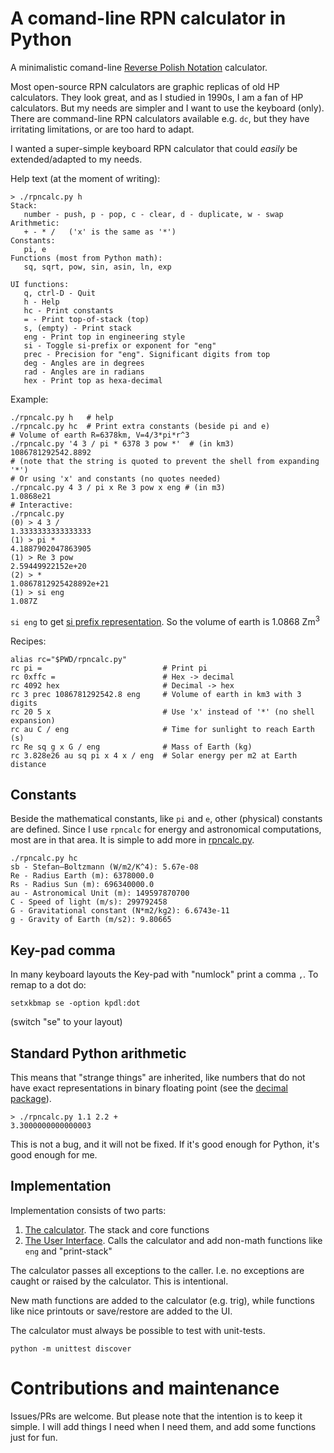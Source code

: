 # A comand-line RPN calculator in Python

A minimalistic comand-line [Reverse Polish Notation](
https://en.wikipedia.org/wiki/Reverse_Polish_notation) calculator.

Most open-source RPN calculators are graphic replicas of old HP
calculators. They look great, and as I studied in 1990s, I am a fan of
HP calculators. But my needs are simpler and I want to use the
keyboard (only). There are command-line RPN calculators available
e.g. `dc`, but they have irritating limitations, or are too hard
to adapt.

I wanted a super-simple keyboard RPN calculator that could *easily* be
extended/adapted to my needs.

Help text (at the moment of writing):
```
> ./rpncalc.py h
Stack:
   number - push, p - pop, c - clear, d - duplicate, w - swap
Arithmetic:
   + - * /   ('x' is the same as '*')
Constants:
   pi, e
Functions (most from Python math):
   sq, sqrt, pow, sin, asin, ln, exp

UI functions:
   q, ctrl-D - Quit
   h - Help
   hc - Print constants
   = - Print top-of-stack (top)
   s, (empty) - Print stack
   eng - Print top in engineering style
   si - Toggle si-prefix or exponent for "eng"
   prec - Precision for "eng". Significant digits from top
   deg - Angles are in degrees
   rad - Angles are in radians
   hex - Print top as hexa-decimal
```

Example:
```
./rpncalc.py h   # help
./rpncalc.py hc  # Print extra constants (beside pi and e)
# Volume of earth R=6378km, V=4/3*pi*r^3
./rpncalc.py '4 3 / pi * 6378 3 pow *'  # (in km3)
1086781292542.8892
# (note that the string is quoted to prevent the shell from expanding '*')
# Or using 'x' and constants (no quotes needed)
./rpncalc.py 4 3 / pi x Re 3 pow x eng # (in m3)
1.0868e21
# Interactive:
./rpncalc.py
(0) > 4 3 /
1.3333333333333333
(1) > pi *
4.1887902047863905
(1) > Re 3 pow
2.59449922152e+20
(2) > *
1.0867812925428892e+21
(1) > si eng
1.087Z
```

`si eng` to get [si prefix representation](
https://en.wikipedia.org/wiki/Metric_prefix). So the volume of earth is
1.0868 Zm<sup>3</sup> 

Recipes:
```
alias rc="$PWD/rpncalc.py"
rc pi =                           # Print pi
rc 0xffc =                        # Hex -> decimal
rc 4092 hex                       # Decimal -> hex
rc 3 prec 1086781292542.8 eng     # Volume of earth in km3 with 3 digits
rc 20 5 x                         # Use 'x' instead of '*' (no shell expansion)
rc au C / eng                     # Time for sunlight to reach Earth (s)
rc Re sq g x G / eng              # Mass of Earth (kg)
rc 3.828e26 au sq pi x 4 x / eng  # Solar energy per m2 at Earth distance
```

## Constants

Beside the mathematical constants, like `pi` and `e`, other (physical)
constants are defined. Since I use `rpncalc` for energy and
astronomical computations, most are in that area. It is simple to add
more in [rpncalc.py](rpncalc.py).

```
./rpncalc.py hc
sb - Stefan–Boltzmann (W/m2/K^4): 5.67e-08
Re - Radius Earth (m): 6378000.0
Rs - Radius Sun (m): 696340000.0
au - Astronomical Unit (m): 149597870700
C - Speed of light (m/s): 299792458
G - Gravitational constant (N*m2/kg2): 6.6743e-11
g - Gravity of Earth (m/s2): 9.80665
```

## Key-pad comma

In many keyboard layouts the Key-pad with "numlock" print a comma
`,`. To remap to a dot do:

```
setxkbmap se -option kpdl:dot
```
(switch "se" to your layout)


## Standard Python arithmetic

This means that "strange things" are inherited, like numbers that do
not have exact representations in binary floating point (see the
[decimal package](https://docs.python.org/3/library/decimal.html)).

```
> ./rpncalc.py 1.1 2.2 +
3.3000000000000003
```

This is not a bug, and it will not be fixed.  If it's good enough
for Python, it's good enough for me.


## Implementation

Implementation consists of two parts:

1. [The calculator](rpn.py). The stack and core functions
2. [The User Interface](rpncalc.py). Calls the calculator and add non-math
   functions like `eng` and "print-stack"

The calculator passes all exceptions to the caller. I.e. no exceptions
are caught or raised by the calculator. This is intentional.

New math functions are added to the calculator (e.g. trig), while
functions like nice printouts or save/restore are added to the UI.

The calculator must always be possible to test with unit-tests.
```
python -m unittest discover
```


# Contributions and maintenance

Issues/PRs are welcome. But please note that the intention is to keep
it simple. I will add things I need when I need them, and add some
functions just for fun.
